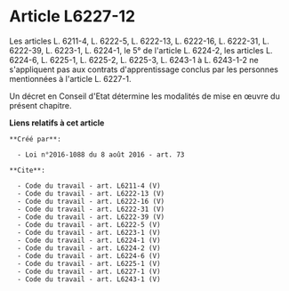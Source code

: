 # Article L6227-12

Les articles L. 6211-4, L. 6222-5, L. 6222-13, L. 6222-16, L. 6222-31, L. 6222-39, L. 6223-1, L. 6224-1, le 5° de l'article
L. 6224-2, les articles L. 6224-6, L. 6225-1, L. 6225-2, L. 6225-3, L. 6243-1 à L. 6243-1-2 ne s'appliquent pas aux contrats
d'apprentissage conclus par les personnes mentionnées à l'article L. 6227-1. 

Un décret en Conseil d'Etat détermine les modalités de mise en œuvre du présent chapitre.

**Liens relatifs à cet article**

	**Créé par**:

	  - Loi n°2016-1088 du 8 août 2016 - art. 73

	**Cite**:

	  - Code du travail - art. L6211-4 (V)
	  - Code du travail - art. L6222-13 (V)
	  - Code du travail - art. L6222-16 (V)
	  - Code du travail - art. L6222-31 (V)
	  - Code du travail - art. L6222-39 (V)
	  - Code du travail - art. L6222-5 (V)
	  - Code du travail - art. L6223-1 (V)
	  - Code du travail - art. L6224-1 (V)
	  - Code du travail - art. L6224-2 (V)
	  - Code du travail - art. L6224-6 (V)
	  - Code du travail - art. L6225-1 (V)
	  - Code du travail - art. L6227-1 (V)
	  - Code du travail - art. L6243-1 (V)
